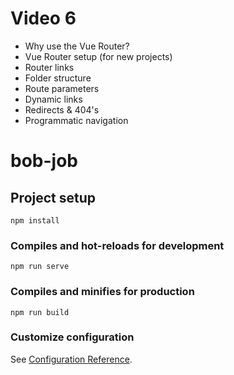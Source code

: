 # Video 6

-  Why use the Vue Router?
-  Vue Router setup (for new projects)
-  Router links
-  Folder structure
-  Route parameters
-  Dynamic links
-  Redirects & 404's
-  Programmatic navigation

# bob-job

## Project setup

```
npm install
```

### Compiles and hot-reloads for development

```
npm run serve
```

### Compiles and minifies for production

```
npm run build
```

### Customize configuration

See [Configuration Reference](https://cli.vuejs.org/config/).
